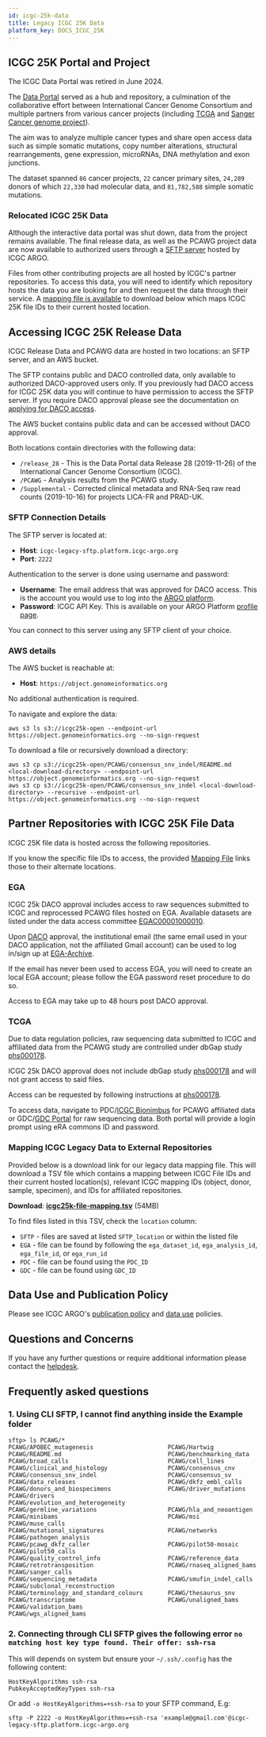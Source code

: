 ```yaml
---
id: icgc-25k-data
title: Legacy ICGC 25K Data
platform_key: DOCS_ICGC_25K
---
```


## ICGC 25K Portal and Project

The ICGC Data Portal was retired in June 2024.

The [Data Portal](https://pubmed.ncbi.nlm.nih.gov/21930502/) served as a hub and repository, a culmination of the collaborative effort between International Cancer Genome Consortium and multiple partners from various cancer projects (including [TCGA](https://www.cancer.gov/ccg/research/genome-sequencing/tcga) and [Sanger Cancer genome project](https://www.sanger.ac.uk/group/cancer-genome-project/)).

The aim was to analyze multiple cancer types and share open access data such as simple somatic mutations, copy number alterations, structural rearrangements, gene expression, microRNAs, DNA methylation and exon junctions.

The dataset spanned `86` cancer projects, `22` cancer primary sites, `24,289` donors of which `22,330` had molecular data, and `81,782,588` simple somatic mutations.

### Relocated ICGC 25K Data

Although the interactive data portal was shut down, data from the project remains available. The final release data, as well as the PCAWG project data are now available to authorized users through a [SFTP server](#accessing-icgc-25k-release-data) hosted by ICGC ARGO.

Files from other contributing projects are all hosted by ICGC's partner repositories. To access this data, you will need to identify which repository hosts the data you are looking for and then request the data through their service. A [mapping file is available](#mapping-icgc-legacy-data-to-external-repositories) to download below which maps ICGC 25K file IDs to their current hosted location.

## Accessing ICGC 25K Release Data

ICGC Release Data and PCAWG data are hosted in two locations: an SFTP server, and an AWS bucket.

The SFTP contains public and DACO controlled data, only available to authorized DACO-approved users only. If you previously had DACO access for ICGC 25K data you will continue to have permission to access the SFTP server. If you require DACO approval please see the documentation on [applying for DACO access](./daco/applying.md).

The AWS bucket contains public data and can be accessed without DACO approval.

Both locations contain directories with the following data:

- `/release_28` - This is the Data Portal data Release 28 (2019-11-26) of the International Cancer Genome Consortium (ICGC).
- `/PCAWG` - Analysis results from the PCAWG study.
- `/Supplemental` - Corrected clinical metadata and RNA-Seq raw read counts (2019-10-16) for projects LICA-FR and PRAD-UK.


### SFTP Connection Details

The SFTP server is located at:

- **Host**: `icgc-legacy-sftp.platform.icgc-argo.org`
- **Port**: `2222`

Authentication to the server is done using username and password:

- **Username**: The email address that was approved for DACO access. This is the account you would use to log into the [ARGO platform](https://platform.icgc-argo.org).
- **Password**: ICGC API Key. This is available on your ARGO Platform [profile page](https://platform.icgc-argo.org/user).

You can connect to this server using any SFTP client of your choice.

### AWS details

The AWS bucket is reachable at: 
- **Host**: `https://object.genomeinformatics.org`

No additional authentication is required.

To navigate and explore the data:
```
aws s3 ls s3://icgc25k-open --endpoint-url https://object.genomeinformatics.org --no-sign-request
```
To download a file or recursively download a directory:
```
aws s3 cp s3://icgc25k-open/PCAWG/consensus_snv_indel/README.md <local-download-directory> --endpoint-url https://object.genomeinformatics.org --no-sign-request
aws s3 cp s3://icgc25k-open/PCAWG/consensus_snv_indel <local-download-directory> --recursive --endpoint-url https://object.genomeinformatics.org --no-sign-request
```



## Partner Repositories with ICGC 25K File Data

ICGC 25K file data is hosted across the following repositories.

If you know the specific file IDs to access, the provided [Mapping File](#mapping-icgc-legacy-data-to-external-repositories) links those to their alternate locations.

### EGA

ICGC 25k DACO approval includes access to raw sequences submitted to ICGC and reprocessed PCAWG files hosted on EGA. Available datasets are listed under the data access committee [EGAC00001000010](https://ega-archive.org/dacs/EGAC00001000010).

Upon [DACO](https://docs.icgc-argo.org/docs/data-access/daco/applying) approval, the institutional email (the same email used in your DACO application, not the affiliated Gmail account) can be used to log in/sign up at [EGA-Archive](https://ega-archive.org).

If the email has never been used to access EGA, you will need to create an local EGA account; please follow the EGA password reset procedure to do so.

Access to EGA may take up to 48 hours post DACO approval.

### TCGA

Due to data regulation policies, raw sequencing data submitted to ICGC and affiliated data from the PCAWG study are controlled under dbGap study [phs000178](https://www.ncbi.nlm.nih.gov/projects/gap/cgi-bin/study.cgi?study_id=phs000178.v11.p8).

ICGC 25k DACO approval does not include dbGap study [phs000178](https://www.ncbi.nlm.nih.gov/projects/gap/cgi-bin/study.cgi?study_id=phs000178.v11.p8) and will not grant access to said files.

Access can be requested by following instructions at [phs000178](https://www.ncbi.nlm.nih.gov/projects/gap/cgi-bin/study.cgi?study_id=phs000178.v11.p8).

To access data, navigate to PDC/[ICGC Bionimbus](https://icgc.bionimbus.org/files) for PCAWG affiliated data or GDC/[GDC Portal](https://portal.gdc.cancer.gov) for raw sequencing data. Both portal will provide a login prompt using eRA commons ID and password.

### Mapping ICGC Legacy Data to External Repositories

Provided below is a download link for our legacy data mapping file. This will download a TSV file which contains a mapping between ICGC File IDs and their current hosted location(s), relevant ICGC mapping IDs (object, donor, sample, specimen), and IDs for affiliated repositories.

**Download**: [**icgc25k-file-mapping.tsv**](https://icgc25k.s3.ca-central-1.amazonaws.com/icgc25k-legacy-data-locations.tsv) (54MB)

To find files listed in this TSV, check the `location` column:

- `SFTP` - files are saved at listed `SFTP_location` or within the listed file
- `EGA` - file can be found by following the `ega_dataset_id`, `ega_analysis_id`, `ega_file_id`, or `ega_run_id`
- `PDC` - file can be found using the `PDC_ID`
- `GDC` - file can be found using `GDC_ID`

## Data Use and Publication Policy

Please see ICGC ARGO's [publication policy](https://www.icgc-argo.org/page/77/e3-publication-policy) and [data use](https://www.icgc-argo.org/page/132/data-access-and-data-use-policies-and-guidelines) policies.

## Questions and Concerns

If you have any further questions or require additional information please contact the [helpdesk](https://platform.icgc-argo.org/contact).

## Frequently asked questions

### 1. Using CLI SFTP, I cannot find anything inside the **Example folder**
```
sftp> ls PCAWG/*
PCAWG/APOBEC_mutagenesis                     PCAWG/Hartwig                                PCAWG/README.md                              PCAWG/benchmarking_data                      PCAWG/broad_calls                            PCAWG/cell_lines                             PCAWG/clinical_and_histology                 PCAWG/consensus_cnv
PCAWG/consensus_snv_indel                    PCAWG/consensus_sv                           PCAWG/data_releases                          PCAWG/dkfz_embl_calls                        PCAWG/donors_and_biospecimens                PCAWG/driver_mutations                       PCAWG/drivers                                PCAWG/evolution_and_heterogeneity
PCAWG/germline_variations                    PCAWG/hla_and_neoantigen                     PCAWG/minibams                               PCAWG/msi                                    PCAWG/muse_calls                             PCAWG/mutational_signatures                  PCAWG/networks                               PCAWG/pathogen_analysis
PCAWG/pcawg_dkfz_caller                      PCAWG/pilot50-mosaic                         PCAWG/pilot50_calls                          PCAWG/quality_control_info                   PCAWG/reference_data                         PCAWG/retrotransposition                     PCAWG/rnaseq_aligned_bams                    PCAWG/sanger_calls
PCAWG/sequencing_metadata                    PCAWG/smufin_indel_calls                     PCAWG/subclonal_reconstruction               PCAWG/terminology_and_standard_colours       PCAWG/thesaurus_snv                          PCAWG/transcriptome                          PCAWG/unaligned_bams                         PCAWG/validation_bams
PCAWG/wgs_aligned_bams 
```

### 2. Connecting through CLI SFTP gives the following error `no matching host key type found. Their offer: ssh-rsa`

This will depends on system but ensure your `~/.ssh/.config` has the following content:

```
HostKeyAlgorithms ssh-rsa
PubkeyAcceptedKeyTypes ssh-rsa
```
Or add `-o HostKeyAlgorithms=+ssh-rsa` to your SFTP command, E.g:
```
sftp -P 2222 -o HostKeyAlgorithms=+ssh-rsa 'example@gmail.com'@icgc-legacy-sftp.platform.icgc-argo.org
```
